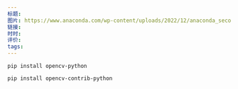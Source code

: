 ```yaml
---
标题: 
图片: https://www.anaconda.com/wp-content/uploads/2022/12/anaconda_secondary_logo.svg
链接: 
时时: 
评价: 
tags:
---
```

```
pip install opencv-python
```

```
pip install opencv-contrib-python
```